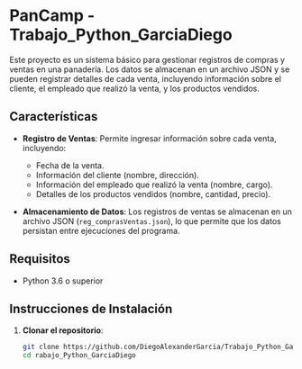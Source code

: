# PanCamp - Trabajo_Python_GarciaDiego

Este proyecto es un sistema básico para gestionar registros de compras y ventas en una panadería. Los datos se almacenan en un archivo JSON y se pueden registrar detalles de cada venta, incluyendo información sobre el cliente, el empleado que realizó la venta, y los productos vendidos.

## Características

- **Registro de Ventas**: Permite ingresar información sobre cada venta, incluyendo:
  - Fecha de la venta.
  - Información del cliente (nombre, dirección).
  - Información del empleado que realizó la venta (nombre, cargo).
  - Detalles de los productos vendidos (nombre, cantidad, precio).

- **Almacenamiento de Datos**: Los registros de ventas se almacenan en un archivo JSON (`reg_comprasVentas.json`), lo que permite que los datos persistan entre ejecuciones del programa.

## Requisitos

- Python 3.6 o superior

## Instrucciones de Instalación

1. **Clonar el repositorio**:
   ```bash
   git clone https://github.com/DiegoAlexanderGarcia/Trabajo_Python_GarciaDiego.git
   cd rabajo_Python_GarciaDiego
